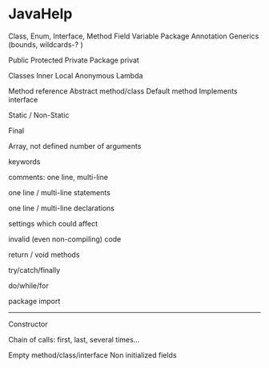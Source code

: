 # JavaHelp

Class, Enum, Interface, 
Method
Field Variable
Package
Annotation
Generics (bounds, wildcards-? )

Public Protected Private Package privat

Classes 
	Inner
	Local
	Anonymous
	Lambda
	
Method reference
Abstract method/class
Default method
Implements interface

Static / Non-Static

Final

Array, 
not defined number of arguments

keywords

comments: one line, multi-line

one line / multi-line statements

one line / multi-line declarations

settings which could affect

invalid (even non-compiling) code

return / void methods

try/catch/finally

do/while/for

package import

---------------
Constructor

Chain of calls: first, last, several times...

Empty method/class/interface
Non initialized fields

